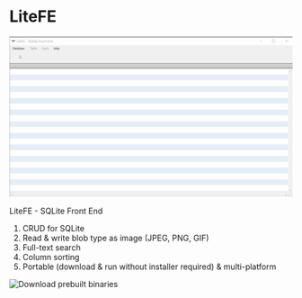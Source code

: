 # LiteFE
![Screenshot](/images/demo.gif)

LiteFE - SQLite Front End

1. CRUD for SQLite
2. Read & write blob type as image (JPEG, PNG, GIF)
3. Full-text search
4. Column sorting
5. Portable (download & run without installer required) & multi-platform

![Download prebuilt binaries](https://github.com/setvalue/litefe/releases/latest)
